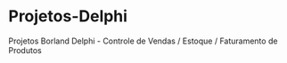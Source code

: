 # Projetos-Delphi
Projetos Borland Delphi - Controle de Vendas / Estoque /  Faturamento de Produtos
